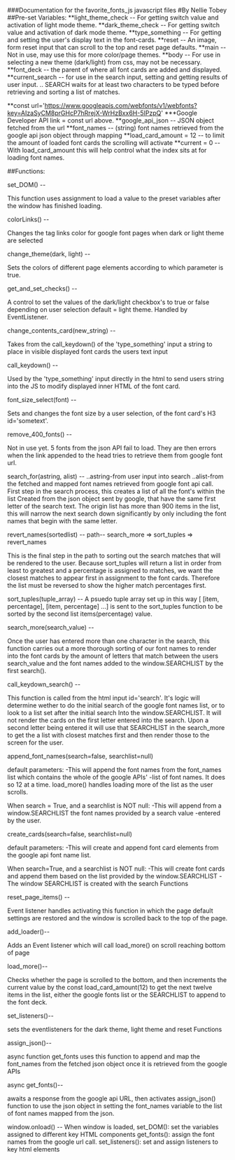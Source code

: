 ###Documentation for the favorite_fonts_js javascript files
#By Nellie Tobey
##Pre-set Variables:
**light_theme_check -- For getting switch value and activation of light mode theme.
**dark_theme_check -- For getting switch value and activation of dark mode theme.
**type_something -- For getting and setting the user's display text in the font-cards.
**reset -- An image, form reset input that can scroll to the top and reset page defaults.
**main -- Not in use, may use this for more color/page themes.
**body -- For use in selecting a new theme (dark/light) from css, may not be necessary.
**font_deck -- the parent of where all font cards are added and displayed.
**current_search -- for use in the search input, setting and getting results of user input.
.. SEARCH waits for at least two characters to be typed before retrieving and sorting a list of matches.

**const url='https://www.googleapis.com/webfonts/v1/webfonts?key=AIzaSyCM8prGHcP7hRrejX-WrHzBxx6H-5IPzpQ'
***Google Developer API link = const url above.
**google_api_json -- JSON object fetched from the url
**font_names -- (string) font names retrieved from the google api json object through mapping
**load_card_amount = 12  -- to limit the amount of loaded font cards the scrolling will activate
**current = 0 -- With load_card_amount this will help control what the index sits at for loading font names.

##Functions:

set_DOM() --

This function uses assignment to load a value to the preset variables after the window has finished loading.

colorLinks() --

Changes the tag <a> links color for google font pages when dark or light theme are selected

change_theme(dark, light) --

Sets the colors of different page elements according to which parameter is true.

get_and_set_checks() --

A control to set the values of the dark/light checkbox's to true or false depending on user selection
default = light theme.  Handled by EventListener.

change_contents_card(new_string) --

Takes from the call_keydown() of the 'type_something' input a string to place in visible
displayed font cards the users text input

call_keydown() --

Used by the 'type_something' input directly in the html to send users string into the JS to modify
displayed inner HTML of the font card.

font_size_select(font) --

Sets and changes the font size by a user selection, of the font card's H3 id='sometext'.

remove_400_fonts() --

Not in use yet. 5 fonts from the json API fail to load. They are then errors when the link
appended to the head tries to retrieve them from google font url.

search_for(astring, alist) --
..astring-from user input into search
..alist-from the fetched and mapped font names retrieved from google font api call.
First step in the search process, this creates a list of all the font's within the list Created
from the json object sent by google, that have the same first letter of the search text.
The origin list has more than 900 items in the list, this will narrow the next search down significantly
by only including the font names that begin with the same letter.

revert_names(sortedlist) --
path-- search_more => sort_tuples => revert_names

This is the final step in the path to sorting out the search matches that will be
rendered to the user.  Because sort_tuples will return a list in order from least to greatest
and a percentage is assigned to matches, we want the closest matches to appear first in assignment
to the font cards.  Therefore the list must be reversed to show the higher match percentages first.

sort_tuples(tuple_array) --
A psuedo tuple array set up in this way [ [item, percentage], [item, percentage] ...]
is sent to the sort_tuples function to be sorted by the second list items(percentage) value.

search_more(search_value) --

Once the user has entered more than one character in the search, this function carries out a more
thorough sorting of our font names to render into the font cards by the amount of letters that match between
the users search_value and the font names added to the window.SEARCHLIST by the first search().

call_keydown_search() --

This function is called from the html input id='search'.  It's logic will determine wether to
do the initial search of the google font names list, or to look to a list set after the initial search Into
the window.SEARCHLIST.  It will not render the cards on the first letter entered into the search. Upon a second
letter being entered it will use that SEARCHLIST in the search_more to get the a list with closest matches first
and then render those to the screen for the user.

append_font_names(search=false, searchlist=null)

  default parameters:
     -This will append the font names from the font_names list which contains the whole of the google APIs'
     -list of font names.  It does so 12 at a time.  load_more() handles loading more of the list as the user scrolls.

  When search = True, and a searchlist is NOT null:
     -This will append from a window.SEARCHLIST the font names provided by a search value
     -entered by the user.

create_cards(search=false, searchlist=null)

  default parameters:
    -This will create and append font card elements from the google api font name list.

  When search=True, and a searchlist is NOT null:
    -This will create font cards and append them based on the list provided by the window.SEARCHLIST
    -The window SEARCHLIST is created with the search Functions

reset_page_items() --

Event listener handles activating this function in which the page default settings are
restored and the window is scrolled back to the top of the page.

add_loader()--

Adds an Event listener which will call load_more() on scroll reaching bottom of page

load_more()--

Checks whether the page is scrolled to the bottom, and then increments the current value
by the const load_card_amount(12) to get the next twelve items in the list, either the google
fonts list or the SEARCHLIST to append to the font deck.

set_listeners()--

sets the eventlisteners for the dark theme, light theme and reset Functions

assign_json()--

async function get_fonts uses this function to append and map the font_names from the fetched json object
once it is retrieved from the google APIs

async get_fonts()--

awaits a response from the google api URL, then activates assign_json() function to use the json object in setting
the font_names variable to the list of font names mapped from the json.

window.onload() --
When window is loaded, set_DOM(): set the variables assigned to different key HTML components
get_fonts(): assign the font names from the google url call.
set_listeners(): set and assign listeners to key html elements 
